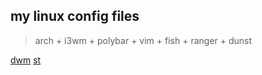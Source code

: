 ## my linux config files

> arch + i3wm + polybar + vim + fish + ranger + dunst

[dwm](https://github.com/UniqueDing/mydwm)
[st](https://github.com/UniqueDing/myst)
